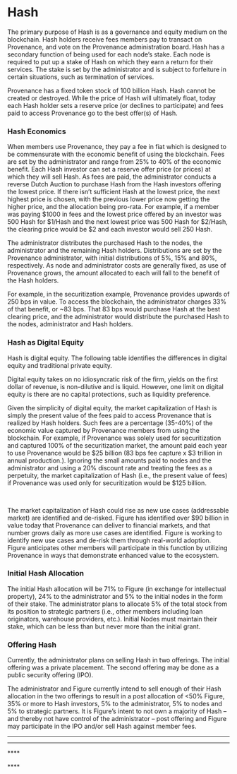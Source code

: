 # Hash

The primary purpose of Hash is as a governance and equity medium on the blockchain. Hash holders receive fees members pay to transact on Provenance, and vote on the Provenance administration board. Hash has a secondary function of being used for each node’s stake. Each node is required to put up a stake of Hash on which they earn a return for their services. The stake is set by the administrator and is subject to forfeiture in certain situations, such as termination of services.

Provenance has a fixed token stock of 100 billion Hash. Hash cannot be created or destroyed. While the price of Hash will ultimately float, today each Hash holder sets a reserve price \(or declines to participate\) and fees paid to access Provenance go to the best offer\(s\) of Hash.

### Hash Economics

When members use Provenance, they pay a fee in fiat which is designed to be commensurate with the economic benefit of using the blockchain. Fees are set by the administrator and range from 25% to 40% of the economic benefit. Each Hash investor can set a reserve offer price \(or prices\) at which they will sell Hash. As fees are paid, the administrator conducts a reverse Dutch Auction to purchase Hash from the Hash investors offering the lowest price. If there isn’t sufficient Hash at the lowest price, the next highest price is chosen, with the previous lower price now getting the higher price, and the allocation being pro-rata. For example, if a member was paying $1000 in fees and the lowest price offered by an investor was 500 Hash for $1/Hash and the next lowest price was 500 Hash for $2/Hash, the clearing price would be $2 and each investor would sell 250 Hash.

The administrator distributes the purchased Hash to the nodes, the administrator and the remaining Hash holders. Distributions are set by the Provenance administrator, with initial distributions of 5%, 15% and 80%, respectively. As node and administrator costs are generally fixed, as use of Provenance grows, the amount allocated to each will fall to the benefit of the Hash holders.

For example, in the securitization example, Provenance provides upwards of 250 bps in value. To access the blockchain, the administrator charges 33% of that benefit, or ~83 bps. That 83 bps would purchase Hash at the best clearing price, and the administrator would distribute the purchased Hash to the nodes, administrator and Hash holders.

### Hash as Digital Equity

Hash is digital equity. The following table identifies the differences in digital equity and traditional private equity.

Digital equity takes on no idiosyncratic risk of the firm, yields on the first dollar of revenue, is non-dilutive and is liquid. However, one limit on digital equity is there are no capital protections, such as liquidity preference.

‌Given the simplicity of digital equity, the market capitalization of Hash is simply the present value of the fees paid to access Provenance that is realized by Hash holders. Such fees are a percentage \(35-40%\) of the economic value captured by Provenance members from using the blockchain. For example, if Provenance was solely used for securitization and captured 100% of the securitization market, the amount paid each year to use Provenance would be $25 billion \(83 bps fee capture x $3 trillion in annual production.\). Ignoring the small amounts paid to nodes and the administrator and using a 20% discount rate and treating the fees as a perpetuity, the market capitalization of Hash \(i.e., the present value of fees\) if Provenance was used only for securitization would be $125 billion.

‌

The market capitalization of Hash could rise as new use cases \(addressable market\) are identified and de-risked. Figure has identified over $90 billion in value today that Provenance can deliver to financial markets, and that number grows daily as more use cases are identified. Figure is working to identify new use cases and de-risk them through real-world adoption. Figure anticipates other members will participate in this function by utilizing Provenance in ways that demonstrate enhanced value to the ecosystem.

### ‌Initial Hash Allocation

The initial Hash allocation will be 71% to Figure \(in exchange for intellectual property\), 24% to the administrator and 5% to the initial nodes in the form of their stake. The administrator plans to allocate 5% of the total stock from its position to strategic partners \(i.e., other members including loan originators, warehouse providers, etc.\). Initial Nodes must maintain their stake, which can be less than but never more than the initial grant.

### ‌Offering Hash

Currently, the administrator plans on selling Hash in two offerings. The initial offering was a private placement. The second offering may be done as a public security offering \(IPO\).

The administrator and Figure currently intend to sell enough of their Hash allocation in the two offerings to result in a post allocation of &lt;50% Figure, 35% or more to Hash investors, 5% to the administrator, 5% to nodes and 5% to strategic partners. It is Figure’s intent to not own a majority of Hash – and thereby not have control of the administrator – post offering and Figure may participate in the IPO and/or sell Hash against member fees.  
****

  
****

\*\*\*\*

\*\*\*\*

